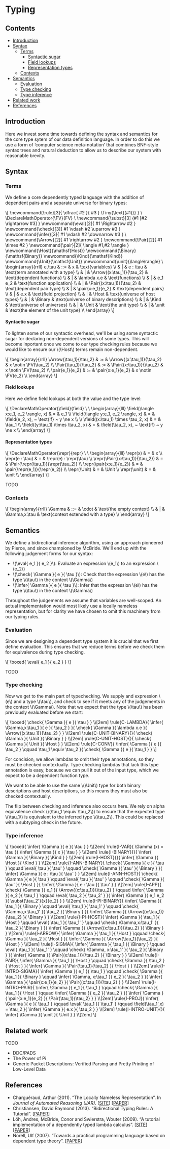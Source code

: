# Typing

## Contents

- [Introduction](#introduction)
- [Syntax](#syntax)
    - [Terms](#terms)
        - [Syntactic sugar](#syntactic-sugar)
        - [Field lookups](#field-lookups)
        - [Representation types](#representation-types)
    - [Contexts](#contexts)
- [Semantics](#semantics)
    - [Evaluation](#evaluation)
    - [Type checking](#type-checking)
    - [Type inference](#type-inference)
- [Related work](#related-work)
- [References](#references)

## Introduction

Here we invest some time towards defining the syntax and semantics for the core
type sytem of our data definition language. In order to do this we use a form of
‘computer science meta-notation’ that combines BNF-style syntax trees and
natural deduction to allow us to describe our system with reasonable brevity.
## Syntax

### Terms

We define a core dependently typed language with the addition of dependent pairs
and a separate universe for binary types:

\\[
\\newcommand{\rule}[3]{
    \dfrac{
        ~~#2~~
    }{
        ~~#3~~
    }
    \Tiny{\text{(#1)}}
}
\\
\\DeclareMathOperator{\FV}{FV}
\\
\\newcommand{\subst}[3]
    {#1 [#2 \rightarrow #3]
}
\\newcommand{\eval}[2]{
    #1 \Rightarrow #2
}
\\newcommand{\check}[3]{
    #1 \vdash #2 \uparrow #3
}
\\newcommand{\infer}[3]{
    #1 \vdash #2 \downarrow #3
}
\\
\\newcommand{\Arrow}[2]{
    #1 \rightarrow #2
}
\\newcommand{\Pair}[2]{
    #1 \times #2
}
\\newcommand{\pair}[2]{
    \langle #1,#2 \rangle
}
\\newcommand{\Host}{\mathsf{Host}}
\\newcommand{\Binary}{\mathsf{Binary}}
\\newcommand{\Kind}{\mathsf{Kind}}
\\newcommand{\Unit}{\mathsf{Unit}}
\\newcommand{\unit}{\langle\rangle}
\\
\begin{array}{rrll}
    e,\tau  & ::= & x                               & \text{variables} \\\\
            &   | & e : \tau                        & \text{term annotated with a type} \\\\
            &   | & \Arrow{(x:\tau_1)}{\tau_2}      & \text{dependent functions} \\\\
            &   | & \lambda x.e                     & \text{functions} \\\\
            &   | & e_1 e_2                         & \text{function application} \\\\
            &   | & \Pair{(x:\tau_1)}{\tau_2}       & \text{dependent pair type} \\\\
            &   | & \pair{x:e_1}{e_2}               & \text{dependent pairs} \\\\
            &   | & e.x                             & \text{field projection} \\\\
            &   | & \Host                           & \text{universe of host types} \\\\
            &   | & \Binary                         & \text{universe of binary descriptions} \\\\
            &   | & \Kind                           & \text{universe of universes} \\\\
            &   | & \Unit                           & \text{the unit type} \\\\
            &   | & \unit                           & \text{the element of the unit type} \\\\
\end{array}
\\]

#### Syntactic sugar

To lighten some of our syntactic overhead, we'll be using some syntactic sugar
for declaring non-dependent versions of some types. This will become inportant
once we come to our type checking rules because we would like to ensure our
\\(\Host\\) terms remain non-dependent.

\\[
\begin{array}{rrll}
    \Arrow{\tau_1}{\tau_2}      & := & \Arrow{(x:\tau_1)}{\tau_2}   & x \notin \FV(\tau_2) \\\\
    \Pair{\tau_1}{\tau_2}       & := & \Pair{(x:\tau_1)}{\tau_2}    & x \notin \FV(\tau_2) \\\\
    \pair{e_1}{e_2}             & := & \pair{x:e_1}{e_2}            & x \notin \FV(e_2) \\\\
\end{array}
\\]

#### Field lookups

Here we define field lookups at both the value and the type level:

\\[
\\DeclareMathOperator{\field}{field} \\
\\
\begin{array}{lll}
    \field(\langle x:e_1, e_2 \rangle, x) & = & e_1 \\\\
    \field(\langle y:e_1, e_2 \rangle, x) & = & \field(e_2, x), ~ \text{if} ~ y \ne x \\\\
    \\\\
    \field((x:\tau_1) \times \tau_2, x)   & = & \tau_1 \\\\
    \field((y:\tau_1) \times \tau_2, x)   & = & \field(\tau_2, x), ~ \text{if} ~ y \ne x \\\\
\end{array}
\\]
#### Representation types

\\[
\\DeclareMathOperator{\repr}{repr} \\
\\
\begin{array}{lll}
    \repr(x)                                & = & x \\\\
    \repr(e : \tau)                         & = & \repr(e) : \repr(\tau) \\\\
    \repr(\Pair{(x:\tau_1)}{\tau_2})        & = & \Pair{\repr(\tau_1)}{\repr(\tau_2)} \\\\
    \repr(\pair{x:e_1}{e_2})                & = & \pair{\repr(e_1)}{\repr(e_2)} \\\\
    \repr(\Unit)                            & = & \Unit \\\\
    \repr(\unit)                            & = & \unit \\\\
\end{array}
\\]

TODO

### Contexts

\\[
\begin{array}{rrll}
    \Gamma  & ::= & \cdot            & \text{the empty context} \\\\
            &   | & \Gamma,x:\tau    & \text{context extended with a type} \\\\
\end{array}
\\]

## Semantics

We define a bidirectional inference algorithm, using an approach pioneered by
Pierce, and since championed by McBride. We'll end up with the following
judgement forms for our syntax:

- \\(\eval{ e_1 }{ e_2 }\\): Evaluate an expression \\(e_1\\) to an expression \\(e_2\\)
- \\(\check{ \Gamma }{ e }{ \tau }\\): Check that the expression \\(e\\) has the type \\(\tau\\) in the context \\(\Gamma\\)
- \\(\infer{ \Gamma }{ e }{ \tau }\\): Infer that the expression \\(e\\) has the type \\(\tau\\) in the context \\(\Gamma\\)

Throughout the judgements we assume that variables are well-scoped. An actual
implementation would most likely use a locally nameless representation, but
for clarity we have chosen to omit this machinery from our typing rules.

### Evaluation

Since we are designing a dependent type system it is crucial that we first
define evaluation. This ensures that we reduce terms before we check them for
equivalence during type checking.

\\[
\boxed{
    \eval{ e_1 }{ e_2 }
}
\\]

TODO
### Type checking

Now we get to the main part of typechecking. We supply and expression \\(e\\)
and a type \\(\tau\\), and check to see if it meets any of the judgements in
the context \\(\Gamma\\). Note that we expect that the type \\(\tau\\) has been
previously evaluated before we start:

\\[
\boxed{
    \check{ \Gamma }{ e }{ \tau }
}
\\\\[2em]
\rule{C-LAMBDA}{
    \infer{ \Gamma,x:\tau_1 }{ e }{ \tau_2 }
}{
    \check{ \Gamma }{ \lambda x.e }{ \Arrow{(x:\tau_1)}{\tau_2} }
}
\\\\[2em]
\rule{C-UNIT-BINARY}{}{
    \check{ \Gamma }{ \Unit }{ \Binary }
}
\\\\[2em]
\rule{C-UNIT-HOST}{}{
    \check{ \Gamma }{ \Unit }{ \Host }
}
\\\\[2em]
\rule{C-CONV}{
    \infer{ \Gamma }{ e }{ \tau_2 }
    \qquad
    \tau_1 \equiv \tau_2
}{
    \check{ \Gamma }{ e }{ \tau_1 }
}
\\]

For concision, we allow lambdas to omit their type annotations, so they must be
checked contextually. Type checking lambdas that lack this type annotation is
easy, because we can pull it out of the input type, which we expect to be a
dependent function type.

We want to be able to use the same \\(\Unit\\) type for both binary
descriptions and host descriptions, so this means they must also be checked
contextually.

The flip between checking and inference also occurs here. We rely on alpha
equivalence check (\\(\tau_1 \equiv \tau_2\\)) to ensure that the expected type
\\(\tau_1\\) is equivalent to the inferred type \\(\tau_2\\). This could be
replaced with a subtyping check in the future.

### Type inference

\\[
\boxed{
    \infer{ \Gamma }{ e }{ \tau }
}
\\\\[2em]
\rule{I-VAR}{
    \Gamma (x) = \tau
}{
    \infer{ \Gamma }{ x }{ \tau }
}
\\\\[2em]
\rule{I-BINARY}{}{
    \infer{ \Gamma }{ \Binary }{ \Kind }
}
\\\\[2em]
\rule{I-HOST}{}{
    \infer{ \Gamma }{ \Host }{ \Kind }
}
\\\\[2em]
\rule{I-ANN-BINARY}{
    \check{ \Gamma }{ e }{ \tau }
    \qquad
    \eval{ \tau }{ \tau' }
    \qquad
    \check{ \Gamma }{ \tau' }{ \Binary }
}{
    \infer{ \Gamma }{ e : \tau }{ \tau' }
}
\\\\[2em]
\rule{I-ANN-HOST}{
    \check{ \Gamma }{ e }{ \tau }
    \qquad
    \eval{ \tau }{ \tau' }
    \qquad
    \check{ \Gamma }{ \tau' }{ \Host }
}{
    \infer{ \Gamma }{ e : \tau }{ \tau' }
}
\\\\[2em]
\rule{I-APP}{
    \check{ \Gamma }{ e_1 }{ \Arrow{(x:\tau_1)}{\tau_2} }
    \qquad
    \infer{ \Gamma }{ e_2 }{ \tau_1 }
    \qquad
    \eval{ \tau_2 }{ \tau_2' }
}{
    \infer{ \Gamma }{ e_1 e_2 }{ \subst{\tau_2'}{x}{e_2} }
}
\\\\[2em]
\rule{I-PI-BINARY}{
    \infer{ \Gamma }{ \tau_1 }{ \Binary }
    \qquad
    \eval{ \tau_1 }{ \tau_1' }
    \qquad
    \check{ \Gamma,x:\tau_1' }{ \tau_2 }{ \Binary }
}{
    \infer{ \Gamma }{ \Arrow{(x:\tau_1)}{\tau_2} }{ \Binary }
}
\\\\[2em]
\rule{I-PI-HOST}{
    \infer{ \Gamma }{ \tau_1 }{ \Host }
    \qquad
    \eval{ \tau_1 }{ \tau_1' }
    \qquad
    \check{ \Gamma,x:\tau_1' }{ \tau_2 }{ \Binary }
}{
    \infer{ \Gamma }{ \Arrow{(x:\tau_1)}{\tau_2} }{ \Binary }
}
\\\\[2em]
\rule{I-ARROW}{
    \infer{ \Gamma }{ \tau_1 }{ \Host }
    \qquad
    \check{ \Gamma }{ \tau_2 }{ \Host }
}{
    \infer{ \Gamma }{ \Arrow{\tau_1}{\tau_2} }{ \Host }
}
\\\\[2em]
\rule{I-SIGMA}{
    \infer{ \Gamma }{ \tau_1 }{ \Binary }
    \qquad
    \eval{ \tau_1 }{ \tau_1' }
    \qquad
    \check{ \Gamma, x:\tau_1' }{ \tau_2 }{ \Binary }
}{
    \infer{ \Gamma }{ \Pair{(x:\tau_1)}{\tau_2} }{ \Binary }
}
\\\\[2em]
\rule{I-PAIR}{
    \infer{ \Gamma }{ \tau_1 }{ \Host }
    \qquad
    \check{ \Gamma }{ \tau_2 }{ \Host }
}{
    \infer{ \Gamma }{ \Pair{\tau_1}{\tau_2} }{ \Host }
}
\\\\[2em]
\rule{I-INTRO-SIGMA}{
    \infer{ \Gamma }{ e_1 }{ \tau_1 }
    \qquad
    \check{ \Gamma }{ \tau_1 }{  \Binary }
    \qquad
    \infer{ \Gamma, x:\tau_1 }{ e_2 }{ \tau_2 }
}{
    \infer{ \Gamma }{ \pair{x:e_1}{e_2} }{ \Pair{(x:\tau_1)}{\tau_2} }
}
\\\\[2em]
\rule{I-INTRO-PAIR}{
    \infer{ \Gamma }{ e_1 }{ \tau_1 }
    \qquad
    \check{ \Gamma }{ \tau_1 }{  \Host }
    \qquad
    \infer{ \Gamma }{ e_2 }{ \tau_2 }
}{
    \infer{ \Gamma }{ \pair{x:e_1}{e_2} }{ \Pair{\tau_1}{\tau_2} }
}
\\\\[2em]
\rule{I-PROJ}{
    \infer{ \Gamma }{ e }{ \tau_1 }
    \qquad
    \eval{ \tau_1 }{ \tau_1' }
    \qquad
    \field(\tau_1',x) = \tau_2
}{
    \infer{ \Gamma }{ e.x }{ \tau_2 }
}
\\\\[2em]
\rule{I-INTRO-UNIT}{}{
    \infer{ \Gamma }{ \unit }{ \Unit }
}
\\\\[2em]
\\]

## Related work

TODO

- DDC/PADS
- The Power of Pi
- Generic Packet Descriptions: Verified Parsing and Pretty Printing of Low-Level Data

## References

- Charguéraud, Arthur (2011). “The Locally Nameless Representation”.
  In _Journal of Automated Reasoning (JAR)_.
  [[SITE][ln-site]]
  [[PAPER][ln-paper]]
- Christiansen, David Raymond (2013). “Bidirectional Typing Rules: A Tutorial”.
  [[PAPER][bidirectional-typing-paper]]
- Löh, Andres, McBride, Conor and Swierstra, Wouter (2009). “A tutorial
  implementation of a dependently typed lambda calculus”.
  [[SITE][lambdapi-site]]
  [[PAPER][lambdapi-paper]]
- Norell, Ulf (2007). “Towards a practical programming language based on
  dependent type theory”.
  [[PAPER][agda-paper]]

[ln-site]: http://www.chargueraud.org/softs/ln/
[ln-paper]: http://www.chargueraud.org/research/2009/ln/main.pdf
[bidirectional-typing-paper]: http://www.davidchristiansen.dk/tutorials/bidirectional.pdf
[lambdapi-site]: https://www.andres-loeh.de/LambdaPi/
[lambdapi-paper]: https://www.andres-loeh.de/LambdaPi/LambdaPi.pdf
[agda-paper]: http://www.cse.chalmers.se/~ulfn/papers/thesis.pdf
